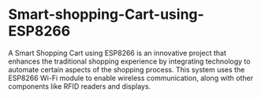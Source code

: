 # Smart-shopping-Cart-using-ESP8266
A Smart Shopping Cart using ESP8266 is an innovative project that enhances the traditional shopping experience by integrating technology to automate certain aspects of the shopping process. This system uses the ESP8266 Wi-Fi module to enable wireless communication, along with other components like RFID readers and displays.
